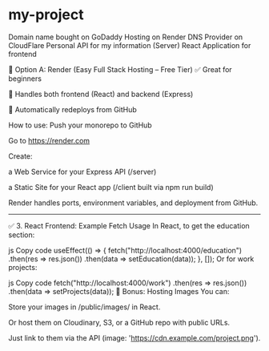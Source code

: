 # my-project

Domain name bought on GoDaddy
Hosting on Render
DNS Provider on CloudFlare
Personal API for my information (Server)
React Application for frontend

🔹 Option A: Render (Easy Full Stack Hosting – Free Tier)
✅ Great for beginners

🎯 Handles both frontend (React) and backend (Express)

🔄 Automatically redeploys from GitHub

How to use:
Push your monorepo to GitHub

Go to https://render.com

Create:

a Web Service for your Express API (/server)

a Static Site for your React app (/client built via npm run build)

Render handles ports, environment variables, and deployment from GitHub.

-----


✅ 3. React Frontend: Example Fetch Usage
In React, to get the education section:

js
Copy code
useEffect(() => {
  fetch("http://localhost:4000/education")
    .then(res => res.json())
    .then(data => setEducation(data));
}, []);
Or for work projects:

js
Copy code
fetch("http://localhost:4000/work")
  .then(res => res.json())
  .then(data => setProjects(data));
🧠 Bonus: Hosting Images
You can:

Store your images in /public/images/ in React.

Or host them on Cloudinary, S3, or a GitHub repo with public URLs.

Just link to them via the API (image: 'https://cdn.example.com/project.png').
